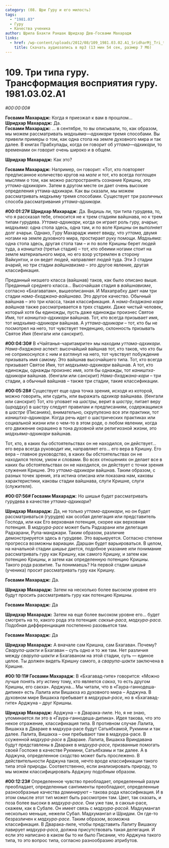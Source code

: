 ```yaml
---
category: (08. Шри Гуру и его милость)
tags:
  - "1981.03"
  - Гуру
  - Качества ученика
author: Шрила Бхакти Ракшак Шридхар Дев-Госвами Махарадж
links:
  - href: /wp-content/uploads/2012/08/109_1981.03.02.A1_SridharMj_Tri_tipa_Guru_Transformaciya_vospriyatiya_Guru.mp3
    title: Скачать аудиозапись в mp3 (13 мин 54 сек, размер 7 Мб)
---
```


# 109. Три типа гуру. Трансформация восприятия гуру. 1981.03.02.A1

*#00:00:00#*

**Госвами Махарадж:** Когда я приезжал к вам в прошлом…\
**Шридхар Махарадж:** Да.\
**Госвами Махарадж:** … в сентябре, то вы описывали, то, как образом, мы можем рассматривать *мадхьяма*—*адхикари* тремя способами. Вы привели примеры о том, как одна стопа на земле духовного мира и так далее. В книгах Прабхупады, когда он говорит об *уттама*—*адхикари*, то временами он говорит очень широко и в общем.

**Шридхар Махарадж:** Как это?

**Госвами Махарадж:** Например, он говорит: «Тот, кто повторяет предписанное количество кругов на *мале* и тот, кто всегда поглощен мыслями о том, как можно распространять сознание Кришны, это *уттама-адхикари*». Затем в другом месте он дает очень высокие определения уттама-адхикари. Как вы сказали, мы можем рассматривать *мадхьяму* тремя способами. Существует три различных способа рассматривания *уттама-адхикари*.

**#00:01:27# Шридхар Махарадж**: Да. Видишь ли, три типа гурудева, то, что я рассказал тебе, относится не к трем стадиям вайшнава, но к трем типам гурудева. *Уттама-адхикари*, когда он играет роль гуру, ачарьи; *мадхьяма*: одна стопа здесь, одна там, и по воле Кришны он выполняет долг ачарьи. Однако, Гуру Махарадж имеет ввиду, что *уттама,* двумя ногами на земле духовного мира, простирает руку помощи. *Мадхьяма*: одна стопа здесь, другая стопа там – и по воле Кришны берет людей туда, а *каништха* (третья стадия) – тот, кто обеими ногами стоит на земле материального мира, но его взор устремлен в сторону Вайкунтхи, и он ведет людей, направляет людей туда. Эти 3 стадии ачарий, но три стадии *вайшнавизма* – это другое явление, другая классификация.

Преданный низшего класса (вайшнав) таков, как было описано выше. Преданный среднего класса… Высочайшая стадия в *вайшнавизме*, согласно «Бхагаватам», вышеописанная. И Махапрабху дает нам три стадии *нама-бхаджана-вайшнава*. Это другое качество. Обычный вайшнав – это три класса, такая классификация. А *нама-бхаджана кари вайшнав* также рассматривается в трех стадиях. Даже чистый человек, который хотя бы единожды, пусть даже единожды произнес Святое Имя, тот *каништха-адхикари* вайшнав. Тот, кто всегда призывает имя, тот *мадхьяма-адхикари* вайшнав. А *уттама-адхикари* – тот, кто бы не посмотрел на него, тот чувствует тенденцию, склонность призывать Святое Имя (бенгали или санскрит).

**#00:04:30#** В «Чайтанья-чаритамрите» мы находим *уттама-адхикари*. *Нама-бхаджана* аспект: высочайший вайшнав тот, кто таков, что кто бы не соприкоснулся с ним и взглянул на него, тот чувствует побуждение призывать имя самому. Это вайшнав высочайшего типа. Тот, кто всегда призывает Святое Имя, тот *мадхьяма-адхикари* вайшнав. А тот, кто единожды, однажды произнес имя, хотя бы однажды, тот *каништха-адхикари* вайшнав. (бенгали или санскрит) *Нама-бхаджана-кари* – три стадии, а обычный вайшнав – также три стадии, такие классификации.

**#00:05:28#** Существует еще одна точка зрения, исходя из которой, можно говорить, или судить, или выражать *адхикар* вайшнава. (бенгали или санскрит) Тот, кто уповает на *шастры*, верит в *шастру*, питает веру (*шраддху*) в шастру следует правилам и предписаниям, содержащимся в *шастре* (Писаниях), внимательно, скрупулезно все эти практики, тот *каништха-адхикари*. Когда речь идет о шастрических практиках или социальной жизни или о чем-то в этом роде, о любом явлении, когда его движение окрашено в тона духовной или религиозной жизни, это *мадхьяма-адхикари* вайшнав.

Тот, кто, в каких бы обстоятельствах он не находился, он действует… его вера всегда руководит им, направляет его… его вера в Кришну. Его вера – главное руководство, в каких бы обстоятельствах он не находился телом, умом и словами. Во всех отношениях он делает все в каких бы обстоятельствах он не находился, он действует с точки зрения служения Кришне. Это *уттама-адхикари* вайшнав. Таким образом, с разных точек зрения, эта истина описана или показана нам, каковы характеристики, каковы стадии вайшнава, слуги Кришне, слуги (служителя).

**#00:07:56# Госвами Махарадж**: Но *шишья* будет рассматривать гурудева в качестве *уттама-адхикари*?

**Шридхар Махарадж:** Да, не только *уттама-адхикари*, но он будет рассматриваться (гурудев) как особая делегация или представитель Господа, или как Его верховная потенция, скорее как верховная потенция. В *мадхура-расе* может быть Радхарани или делегация Радхарани, Рупа-манджари. Таким образом, различие демонстрируется здесь в гурудеве. Это варьируется. Согласно степени прогресса возможны вариации. Даршан будет варьироваться. В целом, на начальной стадии *шишье* дается, подобное указание или понимание рассматривать гуру как Кришну, как самого Кришну, и затем как потенцию Кришны, и затем как определенную потенцию Кришны. Такого рода развитие. Ты понимаешь? На первой стадии *шишья* (ученика) просит рассматривать гуру как Кришну.

**Госвами Махарадж:** Да.

**Шридхар Махарадж:** Затем на несколько более высоком уровне его будут просить рассматривать гуру как потенцию Кришны.

**Госвами Махарадж:** Да

**Шридхар Махарадж:** Затем на еще более высоком уровне его… будет смотреть на то, какого рода эта потенция: *сакхья-раса*, *мадхура-раса*. Подобная дифференциация постепенно разовьется там.

**Госвами Махарадж:** Да

**Шридхар Махарадж:** А вначале сам Кришна, сам Бхагаван. Почему? *Cварупа-шакти* и Бхагаван – суть одно и то же там. Нет различия между *сварупа-шакти* и Бхагаваном на этой стадии, суть — единое целое. Ты должен видеть Кришну самого, а *сварупа-шакти* заключена в Кришне.

**#00:10:11# Госвами Махарадж**: В «Бхагавад-гите» говорится: «Можно лучше понять эту истину тому, кто является *сакха*, то есть другом Кришны, его сакха». Арджуна… Мы читали, что в «Гаура-ганнодеша-дипике» есть Лалита или Вишакха из духовного мира – Арджуна. В духовном мире Вишакха пребывает в *мадхурья-расе*, но в «Бхагавад-гите» Арджуна – друг Кришны.

**Шридхар Махарадж:** Арджуна – в Дварака-лиле. Но, я не знаю, упоминается ли это в «Гаура-ганнодеша-дипика». Идея такова, что это некое отражение, классификация типа. В противном случае Лалита, Вишакха в Двараке в мадхура-расе будут Сатьябхамой, Рукмини и так далее. Лалита, Вишакха – они пребывают там в мадхура-расе. В ссуженной *мадхура-расе* в Двараке. Лалита, Вишакха Вриндавана будут представлены в Двараке в *мадхура-расе*, призванные помогать своей Госпоже в качестве Рукмини, Сатьябхамы и так далее. А в Арджуна, определенное сходство может быть прослежено. В действительности Арджуна таков, нечто вроде классификации такого типа этой природы. Соответственно, если анализировать природу, то мы можем классифицировать Арджуну подобным образом.

**#00:12:23#** Определенное чувство преобладает, определенный разум преобладает, определенные сантименты преобладают, определенные разнообразные качества доминируют – такова рода классификация. И в этом смысле этот тип может быть рассмотрен там. Цвет, так сказать, и поза более высоки в *мадхура-расе*. Они уже там, в сакхья-расе, скажем, как в Субале. Он имеет связь с *мадхура-расой*. Мадхумангал несколько меньше, нежели Субал. Мадхумангал и Шридам. Он где-то безразличен к *мадхура-расе*. Таким образом, возможна классификация. В Дварака-лиле, чтобы представить Лалиту Вишакху лавирует *мадхура-раса*, должна присутствовать такая делегация. И если это написано в каком бы то ни было Писании, что Арджуна такого типа, то это вопрос типа, согласно разнообразию атрибутов.

